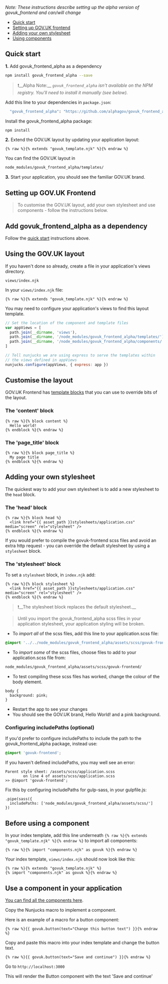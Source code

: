 *Note: These instructions describe setting up the alpha version of govuk_frontend and can/will change*

* [Quick start](/docs/using-with-node#quick-start)
* [Setting up GOV.UK frontend](/docs/using-with-node#setting-up-gov-uk-frontend)
* [Adding your own stylesheet](/docs/using-with-node#adding-your-own-stylesheet)
* [Using components](/docs/using-with-node#before-using-a-component)

## Quick start

**1.** Add govuk_frontend_alpha as a dependency

```bash
npm install govuk_frontend_alpha --save
```

> ❗️__Alpha Note:__ *`govuk_frontend_alpha` isn't available on the NPM registry. You'll need to install it manually (see below).*

Add this line to your dependencies in `package.json`:

```bash
  "govuk_frontend_alpha": "https://github.com/alphagov/govuk_frontend_alpha/releases/download/0.0.1-alpha/govuk_frontend_alpha-0.0.1-npm.tgz"
```

Install the govuk_frontend_alpha package:

```bash
npm install
```

**2.** Extend the GOV.UK layout by updating your application layout:

```nunjucks
{% raw %}{% extends "govuk_template.njk" %}{% endraw %}
```
You can find the GOV.UK layout in

```bash
node_modules/govuk_frontend_alpha/templates/
```

**3.** Start your application, you should see the familiar GOV.UK brand.

## Setting up GOV.UK Frontend

> To customise the GOV.UK layout, add your own stylesheet and use components - follow the instructions below.

## Add govuk_frontend_alpha as a dependency

Follow the [quick start](/docs/using-with-node#quick-start) instructions above.

## Using the GOV.UK layout

If you haven't done so already, create a file in your application's views directory.

```
views/index.njk
```

In your `views/index.njk` file:

```nunjucks
{% raw %}{% extends "govuk_template.njk" %}{% endraw %}
```

You may need to configure your application's views to find this layout template.

```javascript
// Set the location of the component and template files
var appViews = [
  path.join(__dirname, 'views'),
  path.join(__dirname, '/node_modules/govuk_frontend_alpha/templates/'),
  path.join(__dirname, '/node_modules/govuk_frontend_alpha/components/')
]

// Tell nunjucks we are using express to serve the templates within
// the views defined in appViews
nunjucks.configure(appViews, { express: app })
```

## Customise the layout

GOV.UK Frontend has [template blocks](/docs/template-blocks) that you can use to override bits of the layout.

### The 'content' block

```nunjucks
{% raw %}{% block content %}
  Hello world!
{% endblock %}{% endraw %}
```

### The 'page_title' block

```nunjucks
{% raw %}{% block page_title %}
  My page title
{% endblock %}{% endraw %}
```

## Adding your own stylesheet

The quickest way to add your own stylesheet is to add a new stylesheet to the `head` block.

### The 'head' block

```nunjucks
{% raw %}{% block head %}
  <link href="{{ asset_path }}stylesheets/application.css" media="screen" rel="stylesheet" />
{% endblock %}{% endraw %}
```

If you would prefer to compile the govuk-frontend scss files and avoid an extra http request -
you can override the default stylesheet by using a `stylesheet` block.

### The 'stylesheet' block

To set a `stylesheet` block, in `index.njk` add:

```nunjucks
{% raw %}{% block stylesheet %}
  <link href="{{ asset_path }}stylesheets/application.css" media="screen" rel="stylesheet" />
{% endblock %}{% endraw %}
```

> ❗️__The stylesheet block replaces the default stylesheet.__

> Until you import the govuk_frontend_alpha scss files in your application stylesheet, your application styling will be broken.

* To _import all_ of the scss files, add this line to your application.scss file:

```scss
@import '../../node_modules/govuk_frontend_alpha/assets/scss/govuk-frontend';
```

* To _import some_ of the scss files,
choose files to add to your application.scss file from:

```bash
node_modules/govuk_frontend_alpha/assets/scss/govuk-frontend/
```

* To test compiling these scss files has worked, change the colour of the body element.

```
body {
  background: pink;
}
```

* Restart the app to see your changes
* You should see the GOV.UK brand, Hello World! and a pink background.

### Configuring includePaths (optional)

If you'd prefer to configure includePaths to include the path to the govuk_frontend_alpha package, instead use:

```scss
@import 'govuk-frontend';
```

If you haven't defined includePaths, you may well see an error:

```
Parent style sheet: /assets/scss/application.scss
        on line 4 of assets/scss/application.scss
>> @import 'govuk-frontend';
```

Fix this by configuring includePaths for gulp-sass, in your gulpfile.js:

```
.pipe(sass({
  includePaths: ['node_modules/govuk_frontend_alpha/assets/scss/']
})
```

## Before using a component

In your index template, add this line underneath `{% raw %}{% extends "govuk_template.njk" %}{% endraw %}` to import all components:

```nunjucks
{% raw %}{% import "components.njk" as govuk %}{% endraw %}
```

Your index template, `views/index.njk` should now look like this:

```nunjucks
{% raw %}{% extends "govuk_template.njk" %}
{% import "components.njk" as govuk %}{% endraw %}
```

## Use a component in your application

[You can find all the components here](http://govuk-frontend-alpha.herokuapp.com/).

Copy the Nunjucks macro to implement a component.

Here is an example of a macro for a button component:

```nunjucks
{% raw %}{{ govuk.button(text="Change this button text") }}{% endraw %}
```

Copy and paste this macro into your index template and change the button text.

```nunjucks
{% raw %}{{ govuk.button(text="Save and continue") }}{% endraw %}
```

Go to `http://localhost:3000`

This will render the Button component with the text 'Save and continue'
